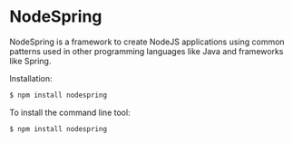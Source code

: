 # NodeSpring


NodeSpring is a framework to create NodeJS applications using common patterns used in other programming languages like Java and frameworks like Spring.



Installation:
```bash
$ npm install nodespring
```

To install the command line tool:
```bash
$ npm install nodespring
```